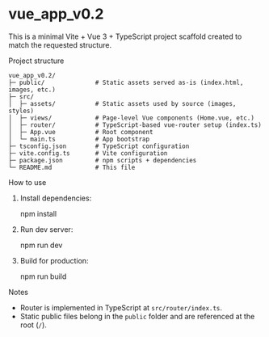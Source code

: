 # vue_app_v0.2

This is a minimal Vite + Vue 3 + TypeScript project scaffold created to match the requested structure.

Project structure

```
vue_app_v0.2/
├─ public/              # Static assets served as-is (index.html, images, etc.)
├─ src/
│  ├─ assets/           # Static assets used by source (images, styles)
│  ├─ views/            # Page-level Vue components (Home.vue, etc.)
│  ├─ router/           # TypeScript-based vue-router setup (index.ts)
│  ├─ App.vue           # Root component
│  └─ main.ts           # App bootstrap
├─ tsconfig.json        # TypeScript configuration
├─ vite.config.ts       # Vite configuration
├─ package.json         # npm scripts + dependencies
└─ README.md            # This file
```

How to use

1. Install dependencies:

   npm install

2. Run dev server:

   npm run dev

3. Build for production:

   npm run build

Notes

- Router is implemented in TypeScript at `src/router/index.ts`.
- Static public files belong in the `public` folder and are referenced at the root (`/`).
